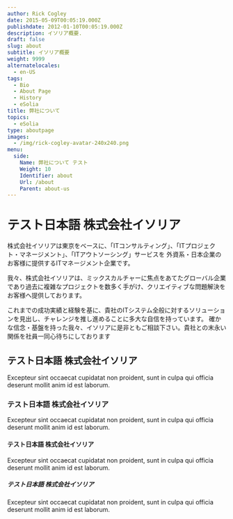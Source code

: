 ```yaml
---
author: Rick Cogley
date: 2015-05-09T00:05:19.000Z
publishdate: 2012-01-10T00:05:19.000Z
description: イソリア概要.
draft: false
slug: about
subtitle: イソリア概要
weight: 9999
alternatelocales:
  - en-US
tags:
  - Bio
  - About Page
  - History
  - eSolia
title: 弊社について
topics:
  - eSolia
type: aboutpage
images:
  - /img/rick-cogley-avatar-240x240.png
menu:
  side:
    Name: 弊社について テスト
    Weight: 10
    Identifier: about
    Url: /about
    Parent: about-us
---
```


# テスト日本語 株式会社イソリア
株式会社イソリアは東京をベースに、「ITコンサルティング」、「ITプロジェクト・マネージメント」、「ITアウトソーシング」サービスを 外資系・日本企業のお客様に提供するITマネージメント企業です。

我々、株式会社イソリアは、ミックスカルチャーに焦点をあてたグローバル企業であり過去に複雑なプロジェクトを数多く手がけ、クリエイティブな問題解決をお客様へ提供しております。

これまでの成功実績と経験を基に、貴社のITシステム全般に対するソリューションを見出し、チャレンジを推し進めることに多大な自信を持っています。 確かな信念・基盤を持った我々、イソリアに是非ともご相談下さい。貴社との末永い関係を社員一同心待ちにしております

## テスト日本語 株式会社イソリア
Excepteur sint occaecat cupidatat non proident, sunt in culpa qui officia deserunt mollit anim id est laborum.

### テスト日本語 株式会社イソリア
Excepteur sint occaecat cupidatat non proident, sunt in culpa qui officia deserunt mollit anim id est laborum.

#### テスト日本語 株式会社イソリア
Excepteur sint occaecat cupidatat non proident, sunt in culpa qui officia deserunt mollit anim id est laborum.

##### テスト日本語 株式会社イソリア
Excepteur sint occaecat cupidatat non proident, sunt in culpa qui officia deserunt mollit anim id est laborum.
